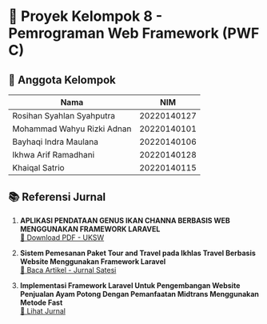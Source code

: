 # 📘 Proyek Kelompok 8 - Pemrograman Web Framework (PWF C)

## 👥 Anggota Kelompok
| Nama                          | NIM         |
|-------------------------------|-------------|
| Rosihan Syahlan Syahputra     | 20220140127 |
| Mohammad Wahyu Rizki Adnan    | 20220140101 |
| Bayhaqi Indra Maulana         | 20220140106 |
| Ikhwa Arif Ramadhani          | 20220140128 |
| Khaiqal Satrio                | 20220140115 |

## 📚 Referensi Jurnal
1. **APLIKASI PENDATAAN GENUS IKAN CHANNA BERBASIS WEB MENGGUNAKAN FRAMEWORK LARAVEL**  
   [🔗 Download PDF - UKSW](https://ejournal.uksw.edu/itexplore/article/download/10306/2669)

2. **Sistem Pemesanan Paket Tour and Travel pada Ikhlas Travel Berbasis Website Menggunakan Framework Laravel**  
   [🔗 Baca Artikel - Jurnal Satesi](https://journal.yp3a.org/index.php/satesi/article/view/4083)

3. **Implementasi Framework Laravel Untuk Pengembangan Website Penjualan Ayam Potong Dengan Pemanfaatan Midtrans Menggunakan Metode Fast**  
   [🔗 Lihat Jurnal](https://ejournal.sisfokomtek.org/index.php/jikom/article/view/2920)




